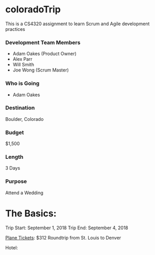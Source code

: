 # coloradoTrip
This is a CS4320 assignment to learn Scrum and Agile development practices

### Development Team Members
 * Adam Oakes (Product Owner)
 * Alex Parr
 * Will Smith
 * Joe Wong (Scrum Master)
 
### Who is Going
 * Adam Oakes
### Destination
Boulder, Colorado 
### Budget
$1,500
### Length
3 Days
### Purpose
Attend a Wedding


# The Basics:
Trip Start: September 1, 2018
Trip End: September 4, 2018

[Plane Tickets](documents/planeTickets.png): $312 Roundtrip from St. Louis  to Denver

Hotel:


